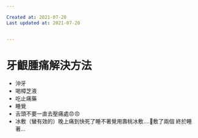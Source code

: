 ```yaml
---

Created at: 2021-07-20
Last updated at: 2021-07-20


---
```


# 牙齦腫痛解決方法


* 沖牙
* 喝樟芝液
* 吃止痛藥
* 睡覺
* 舌頭不要一直去壓痛處😠😠
* 冰敷（蠻有效的）晚上痛到快死了睡不著覺用壽桃冰敷....🤣敷了兩個 終於睡著...

